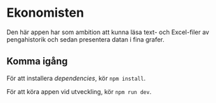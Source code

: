 # Ekonomisten

Den här appen har som ambition att kunna läsa text- och Excel-filer av pengahistorik och sedan presentera datan i fina grafer.

## Komma igång

För att installera _dependencies_, kör `npm install`.

För att köra appen vid utveckling, kör `npm run dev`.

